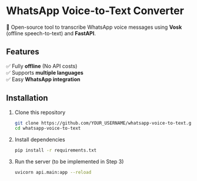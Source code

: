 # WhatsApp Voice-to-Text Converter

🚀 Open-source tool to transcribe WhatsApp voice messages using **Vosk** (offline speech-to-text) and **FastAPI**.

## Features
✅ Fully **offline** (No API costs)  
✅ Supports **multiple languages**  
✅ Easy **WhatsApp integration**  

## Installation
1. Clone this repository  
   ```bash
   git clone https://github.com/YOUR_USERNAME/whatsapp-voice-to-text.git
   cd whatsapp-voice-to-text

2. Install dependencies
   ```bash
   pip install -r requirements.txt

3. Run the server (to be implemented in Step 3)
   ```bash
   uvicorn api.main:app --reload
